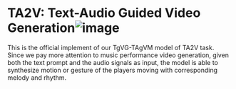# TA2V: Text-Audio Guided Video Generation![image](https://github.com/Minglu58/TATS/assets/95404453/83ecacee-d5e5-46e4-ad2a-4f0d1f209bd6)

This is the official implement of our TgVG-TAgVM model of TA2V task. Since we pay more attention to music performance video generation, given both the text prompt and the audio signals as input, the model is able to synthesize motion or gesture of the players moving with corresponding melody and rhythm.
